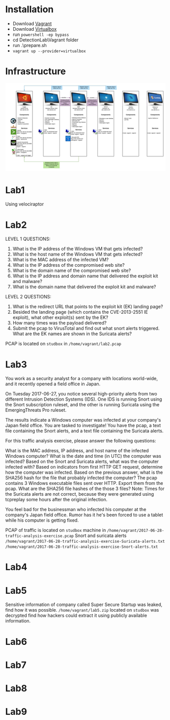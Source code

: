 # Installation

* Download [Vagrant](https://releases.hashicorp.com/vagrant/2.2.19/vagrant_2.2.19_x86_64.msi)
* Download [Virtualbox](https://download.virtualbox.org/virtualbox/6.1.30/VirtualBox-6.1.30-148432-Win.exe)
* run `powershell -ep bypass`
* cd DetectionLab\Vagrant folder
* run .\prepare.sh
* `vagrant up --provider=virtualbox`

# Infrastructure

![Lab](./img/lab.jpg)

# Lab1

Using velociraptor

# Lab2

LEVEL 1 QUESTIONS:
1) What is the IP address of the Windows VM that gets infected?
2) What is the host name of the Windows VM that gets infected?
3) What is the MAC address of the infected VM?
4) What is the IP address of the compromised web site?
5) What is the domain name of the compromised web site?
6) What is the IP address and domain name that delivered the exploit kit and malware?
7) What is the domain name that delivered the exploit kit and malware?
 

LEVEL 2 QUESTIONS:
1) What is the redirect URL that points to the exploit kit (EK) landing page?
2) Besided the landing page (which contains the CVE-2013-2551 IE exploit), what other exploit(s) sent by the EK?
4) How many times was the payload delivered?
5) Submit the pcap to VirusTotal and find out what snort alerts triggered.  What are the EK names are shown in the Suricata alerts?

PCAP is located on `studbox` in `/home/vagrant/lab2.pcap`

# Lab3

You work as a security analyst for a company with locations world-wide, and it recently opened a field office in Japan.

On Tuesday 2017-06-27, you notice several high-priority alerts from two different Intrusion Detection Systems (IDS).  One IDS is running Snort using the Snort subscription ruleset, and the other is running Suricata using the EmergingThreats Pro ruleset.

The results indicate a Windows computer was infected at your company's Japan field office.  You are tasked to investigate!  You have the pcap, a text file containing the Snort alerts, and a text file containing the Suricata alerts.

For this traffic analysis exercise, please answer the following questions:

What is the MAC address, IP address, and host name of the infected Windows computer?
What is the date and time (in UTC) the computer was infected?
Based on the Snort and Suricata alerts, what was the computer infected with?
Based on indicators from first HTTP GET request, determine how the computer was infected.
Based on the previous answer, what is the SHA256 hash for the file that probably infected the computer?
The pcap contains 3 Windows executable files sent over HTTP.  Export them from the pcap.  What are the SHA256 file hashes of the those 3 files?
Note:  Times for the Suricata alerts are not correct, because they were generated using tcpreplay some hours after the original infection.

You feel bad for the businessman who infected his computer at the company's Japan field office.  Rumor has it he's been forced to use a tablet while his computer is getting fixed.

PCAP of traffic is located on `studbox` machine in `/home/vagrant/2017-06-28-traffic-analysis-exercise.pcap`
Snort and suricata alerts `/home/vagrant/2017-06-28-traffic-analysis-exercise-Suricata-alerts.txt` `/home/vagrant/2017-06-28-traffic-analysis-exercise-Snort-alerts.txt`

# Lab4

# Lab5

Sensitive information of company called Super Secure Startup was leaked, find how it was possible.
`/home/vagrant/lab5.zip` located on `studbox` was decrypted find how hackers could extract it using publicly available information.

# Lab6

# Lab7

# Lab8

# Lab9
